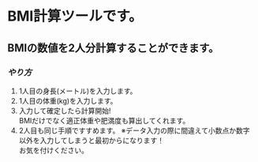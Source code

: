 # **BMI計算ツールです。**

## BMIの数値を2人分計算することができます。
### *やり方*
1. 1人目の身長(メートル)を入力します。
1. 1人目の体重(kg)を入力します。
1. 入力して確定したら計算開始!  
BMIだけでなく適正体重や肥満度も算出してくれます。
1. 2人目も同じ手順ですすめます。
※データ入力の際に間違えて小数点か数字以外を入力してしまうと最初からになります！  
お気を付けください。
